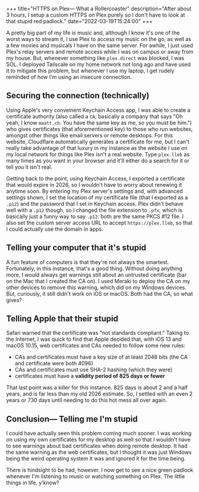 +++
title="HTTPS on Plex— What a Rollercoaster"
description="After about 3 hours, I setup a custom HTTPS on Plex purely so I don't have to look at that stupid red padlock."
date="2022-03-19T15:24:00"
+++

A pretty big part of my life is music and, although I know it's one of the worst ways to stream it, I use Plex to access my music on the go, as well as a few movies and musicals I have on the same server. For awhile, I just used Plex's relay servers and remote access while I was on campus or away from my house. But, whenever something like `plex.direct` was blocked, I was SOL. I deployed Tailscale on my home network not long ago and have used it to mitigate this problem, but whenever I use my laptop, I get rudely reminded of how I'm using an insecure connection.

## Securing the connection (technically)
Using Apple's very conveinent Keychain Access app, I was able to create a certificate authority (also called a `CA`; basically a company that says "Oh yeah, I know `maatt.ch`. You have the same key as me, so you must be him.") who gives certificates (that aforementioned key) to those who run websites, amongst other things like email servers or remote desktops. For this website, Cloudflare automatically generates a certificate for me, but I can't really take advantage of that luxury in my instance as the website I use on my local network for things like Plex isn't a real website. Type `plex.lleb` as many times as you want in your browser and it'll either do a search for it or tell you it isn't real. 

Getting back to the point, using Keychain Access, I exported a certificate that would expire in 2026, so I wouldn't have to worry about renewing it anytime soon. By entering my Plex server's settings and, with advanced settings shown, I set the location of my certificate file (that I exported as a `.p12`) and the password that I set in Keychain access. Plex didn't behave well with a `.p12` though, so I changed the file extension to `.pfx`, which is basically just a funny way to say `.p12`: both are the same PKCS #12 file. I also set the custom server access URL to accept `https://plex.lleb`, so that I could actually use the domain in apps.

## Telling your computer that it's stupid
A fun feature of computers is that they're not always the smartest. Fortunately, in this instance, that's a good thing. Without doing anything more, I would always get warnings still about an untrusted certificate (bar on the Mac that I created the CA on). I used Meraki to deploy the CA on my other devices to remove this warning, which did on my Windows devices. But, curiously, it still didn't work on iOS or macOS. Both had the CA, so what gives?

## Telling Apple that their stupid
Safari warned that the certificate was "not standards compliant." Taking to the Internet, I was quick to find that Apple decided that, with iOS 13 and macOS 10.15, web certificates and CAs needed to follow some new rules:
- CAs and certificates must have a key size of at least 2048 bits (the CA and certificate were both 4096)
- CAs and certificates must use SHA-2 hashing (which they were)
- certificates must have a **validity period of 825 days or fewer**

That last point was a killer for this instance. 825 days is about 2 and a half years, and is far less than my old 2026 estimate. So, I settled with an even 2 years or 730 days until needing to do this hot mess all over again.

## Conclusion— Telling me I'm stupid
I could have actually seen this problem coming much sooner. I was working on using my own certificates for my desktop as well so that I wouldn't have to see warnings about bad certificates when doing remote desktop. It had the same warning as the web certificates, but I thought it was just Windows being the weird operating system it was and ignored it for the time being.

There is hindsight to be had, however. I now get to see a nice green padlock whenever I'm listening to music or watching something on Plex. The little things in life, y'know?

